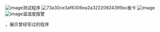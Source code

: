 ![image](https://github.com/wuqude/Testpogram/assets/65637286/b048c660-1f33-4527-961c-ed49e1921af0)测试程序
![73a30ce3af6306ea2a32220924395bc](https://github.com/wuqude/Testpogram/assets/65637286/35ee506b-b541-45cd-8318-1f38571bcf9d)板卡
![image](https://github.com/wuqude/Testpogram/assets/65637286/7f8d3b0a-5dd8-4cf8-bd7a-b1abb62f37c8)
![image](https://github.com/wuqude/Testpogram/assets/65637286/f41a6d63-e784-4b03-aa17-532e205038a1)温湿度报警

，展示曾经写过的程序
